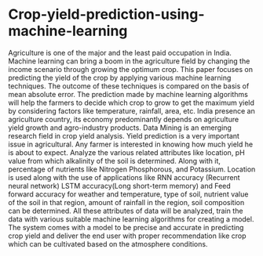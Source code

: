 # Crop-yield-prediction-using-machine-learning

Agriculture is one of the major and the least paid occupation in India. Machine learning can bring a boom in the agriculture field by changing the income scenario through growing the optimum crop. This paper focuses on predicting the yield of the crop by applying various machine learning techniques. The outcome of these techniques is compared on the basis of mean absolute error. The prediction made by machine learning algorithms will help the farmers to decide which crop to grow to get the maximum yield by considering factors like temperature, rainfall, area, etc. India presence an agriculture country, its economy predominantly depends on agriculture yield growth and agro-industry products. Data Mining is an emerging research field in crop yield analysis. Yield prediction is a very important issue in agricultural. Any farmer is interested in knowing how much yield he is about to expect. Analyze the various related attributes like location, pH value from which alkalinity of the soil is determined. Along with it, percentage of nutrients like Nitrogen Phosphorous, and Potassium. Location is used along with the use of applications like RNN accuracy (Recurrent neural network) LSTM accuracy(Long short-term memory) and Feed forward accuracy for weather and temperature, type of soil, nutrient value of the soil in that region, amount of rainfall in the region, soil composition can be determined. All these attributes of data will be analyzed, train the data with various suitable machine learning algorithms for creating a model. The system comes with a model to be precise and accurate in predicting crop yield and deliver the end user with proper recommendation like crop which can be cultivated based on the atmosphere conditions.
